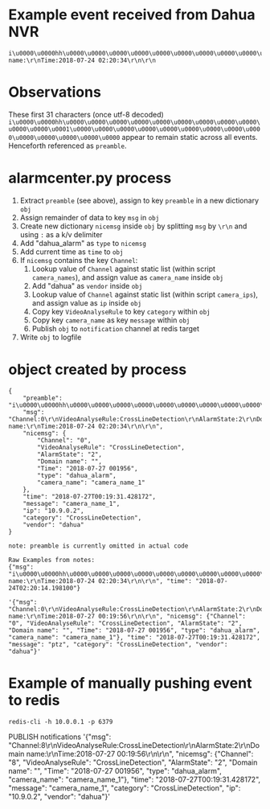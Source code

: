 # Example event received from Dahua NVR
```
i\u0000\u0000hh\u0000\u0000\u0000\u0000\u0000\u0000\u0000\u0000\u0000\u0000\u0000\u0001\u0000\u0000\u0000\u0000\u0000\u0000\u0000\u0000\u0000\u0000\u0000\u0000\u0000\u0000Channel:0\r\nVideoAnalyseRule:CrossLineDetection\r\nAlarmState:2\r\nDomain name:\r\nTime:2018-07-24 02:20:34\r\n\r\n
```

# Observations
These first 31 characters (once utf-8 decoded) `i\u0000\u0000hh\u0000\u0000\u0000\u0000\u0000\u0000\u0000\u0000\u0000\u0000\u0000\u0001\u0000\u0000\u0000\u0000\u0000\u0000\u0000\u0000\u0000\u0000\u0000\u0000\u0000\u0000` appear to remain static across all events. Henceforth referenced as `preamble`.


# alarmcenter.py process
1. Extract `preamble` (see above), assign to key `preamble` in a new dictionary `obj`
2. Assign remainder of data to key `msg` in `obj`
3. Create new dictionary `nicemsg` inside `obj` by splitting `msg` by `\r\n` and using `:` as a k/v delimiter
4. Add "dahua_alarm" as `type` to `nicemsg`
5. Add current time as `time` to `obj`
6. If `nicemsg` contains the key `Channel`:
    1. Lookup value of `Channel` against static list (within script `camera_names`), and assign value as `camera_name` inside `obj`
    2. Add "dahua" as `vendor` inside `obj`
    3. Lookup value of `Channel` against static list (within script `camera_ips`), and assign value as `ip` inside `obj`
    4. Copy key `VideoAnalyseRule` to key `category` within `obj`
    5. Copy key `camera_name` as key `message` within `obj`
    6. Publish `obj` to `notification` channel at redis target
7. Write `obj` to logfile

# object created by process
```
{
    "preamble": "i\u0000\u0000hh\u0000\u0000\u0000\u0000\u0000\u0000\u0000\u0000\u0000\u0000\u0000\u0001\u0000\u0000\u0000\u0000\u0000\u0000\u0000\u0000\u0000\u0000\u0000\u0000\u0000\u0000",
    "msg": "Channel:0\r\nVideoAnalyseRule:CrossLineDetection\r\nAlarmState:2\r\nDomain name:\r\nTime:2018-07-24 02:20:34\r\n\r\n",
    "nicemsg": {
        "Channel": "0",
        "VideoAnalyseRule": "CrossLineDetection",
        "AlarmState": "2",
        "Domain name": "",
        "Time": "2018-07-27 001956",
        "type": "dahua_alarm",
        "camera_name": "camera_name_1"
    },
    "time": "2018-07-27T00:19:31.428172",
    "message": "camera_name_1",
    "ip": "10.9.0.2",
    "category": "CrossLineDetection",
    "vendor": "dahua"
}

note: preamble is currently omitted in actual code

Raw Examples from notes:
{"msg": "i\u0000\u0000hh\u0000\u0000\u0000\u0000\u0000\u0000\u0000\u0000\u0000\u0000\u0000\u0001\u0000\u0000\u0000\u0000\u0000\u0000\u0000\u0000\u0000\u0000\u0000\u0000\u0000\u0000Channel:0\r\nVideoAnalyseRule:CrossLineDetection\r\nAlarmState:2\r\nDomain name:\r\nTime:2018-07-24 02:20:34\r\n\r\n", "time": "2018-07-24T02:20:14.198100"}

'{"msg": "Channel:0\r\nVideoAnalyseRule:CrossLineDetection\r\nAlarmState:2\r\nDomain name:\r\nTime:2018-07-27 00:19:56\r\n\r\n", "nicemsg": {"Channel": "0", "VideoAnalyseRule": "CrossLineDetection", "AlarmState": "2", "Domain name": "", "Time": "2018-07-27 001956", "type": "dahua_alarm", "camera_name": "camera_name_1"}, "time": "2018-07-27T00:19:31.428172", "message": "ptz", "category": "CrossLineDetection", "vendor": "dahua"}'

```

# Example of manually pushing event to redis
`redis-cli -h 10.0.0.1 -p 6379`

PUBLISH notifications '{"msg": "Channel:8\r\nVideoAnalyseRule:CrossLineDetection\r\nAlarmState:2\r\nDomain name:\r\nTime:2018-07-27 00:19:56\r\n\r\n", "nicemsg": {"Channel": "8", "VideoAnalyseRule": "CrossLineDetection", "AlarmState": "2", "Domain name": "", "Time": "2018-07-27 001956", "type": "dahua_alarm", "camera_name": "camera_name_1"}, "time": "2018-07-27T00:19:31.428172", "message": "camera_name_1", "category": "CrossLineDetection", "ip": "10.9.0.2", "vendor": "dahua"}'